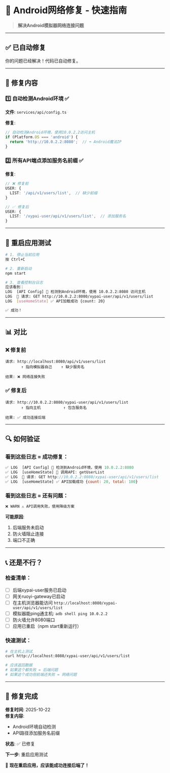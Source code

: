 # 🔧 Android网络修复 - 快速指南

> **解决Android模拟器网络连接问题**

---

## ✅ **已自动修复**

你的问题已经解决！代码已自动修复。

---

## 🎯 **修复内容**

### 1️⃣ **自动检测Android环境** ✅

**文件**: `services/api/config.ts`

**修复**:
```typescript
// 自动检测Android环境，使用10.0.2.2访问主机
if (Platform.OS === 'android') {
  return 'http://10.0.2.2:8080';  // ⬅️ Android魔法IP
}
```

### 2️⃣ **所有API端点添加服务名前缀** ✅

**修复**:
```typescript
// ❌ 修复前
USER: {
  LIST: '/api/v1/users/list',  // 缺少前缀
}

// ✅ 修复后
USER: {
  LIST: '/xypai-user/api/v1/users/list',  // 添加服务名
}
```

---

## 🚀 **重启应用测试**

```bash
# 1. 停止当前应用
按 Ctrl+C

# 2. 重新启动
npm start

# 3. 查看控制台日志
应该看到：
LOG  [API Config] 🤖 检测到Android环境，使用 10.0.2.2:8080 访问主机
LOG  📡 请求: GET http://10.0.2.2:8080/xypai-user/api/v1/users/list
LOG  [useHomeState] ✅ API加载成功 {count: 20}

✅ 成功！
```

---

## 📊 **对比**

### ❌ **修复前**

```
请求: http://localhost:8080/api/v1/users/list
       ↑ 指向模拟器自己    ↑ 缺少服务名

结果: ❌ 网络连接失败
```

### ✅ **修复后**

```
请求: http://10.0.2.2:8080/xypai-user/api/v1/users/list
       ↑ 指向主机          ↑ 包含服务名

结果: ✅ 成功连接后端
```

---

## 🔍 **如何验证**

### 看到这些日志 = 成功修复：

```javascript
✅ LOG  [API Config] 🤖 检测到Android环境，使用 10.0.2.2:8080
✅ LOG  [useHomeState] 📡 调用API: getUserList
✅ LOG  📡 请求: GET http://10.0.2.2:8080/xypai-user/api/v1/users/list
✅ LOG  [useHomeState] ✅ API加载成功 {count: 20, total: 100}
```

### 看到这些日志 = 还有问题：

```javascript
❌ WARN ⚠️ API调用失败，使用降级方案
```

**可能原因**:
1. 后端服务未启动
2. 防火墙阻止连接
3. 端口不正确

---

## 📞 **还是不行？**

### 检查清单：

- [ ] 后端xypai-user服务已启动
- [ ] 网关ruoyi-gateway已启动
- [ ] 在主机浏览器能访问 `http://localhost:8080/xypai-user/api/v1/users/list`
- [ ] 模拟器能ping通主机: `adb shell ping 10.0.2.2`
- [ ] 防火墙允许8080端口
- [ ] 应用已重启（npm start重新运行）

### 快速测试：

```bash
# 在主机上测试
curl http://localhost:8080/xypai-user/api/v1/users/list

# 应该返回数据
# 如果这个都失败 = 后端问题
# 如果这个成功但前端还失败 = 网络问题
```

---

## 🎊 **修复完成**

**修复时间**: 2025-10-22  
**修复内容**: 
- Android环境自动检测
- API路径添加服务名前缀

**状态**: ✅ 已修复

**下一步**: 重启应用测试

🎉 **现在重启应用，应该能成功连接后端了！**


